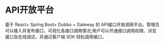 <h1>API开放平台</h1>
基于 React+ Spring Boot+ Dubbo + Gateway 的 API接口开放调用平台。管理员可以接入并发布接口，可视化各接口调用情况;用户可以开通接口调用权限、浏览接口及在线调试，并通过客户端 SDK 轻松调用接口。
